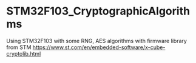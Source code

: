 # STM32F103_CryptographicAlgorithms
Using STM32F103 with some RNG, AES algorithms with firmware library from STM https://www.st.com/en/embedded-software/x-cube-cryptolib.html
